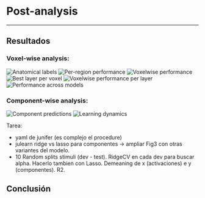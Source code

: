 # Post-analysis
--------------

## Resultados
### Voxel-wise analysis:
![Anatomical labels](https://github.com/mrpep/tp-picml/blob/main/doc/figs/anatomical_labels.png)
![Per-region performance](https://github.com/mrpep/tp-picml/blob/main/doc/figs/across-layers_roi-roi_label_general_mel256-ec-base_NH2015_median_r2_test_c.svg)
![Voxelwise performance](https://github.com/mrpep/tp-picml/blob/main/doc/figs/voxelwise_best_layer.png)
![Best layer per voxel](https://github.com/mrpep/tp-picml/blob/main/doc/figs/voxelwise_regression_r2.png)
![Voxelwise performance per layer](https://github.com/mrpep/tp-picml/blob/main/doc/figs/voxelwise_regression_r2_per_layer.png)
![Performance across models](https://github.com/mrpep/tp-picml/blob/main/doc/figs/across-models_roi-None_NH2015_CV-splits-nit-10_within_subject_sem_median_r2_test_c_performance_sorted.png)

### Component-wise analysis:

![Component predictions](https://github.com/mrpep/tp-picml/blob/main/doc/figs/encodecmae-r2-per-component.png)
![Learning dynamics](https://github.com/mrpep/tp-picml/blob/main/doc/figs/learning-dynamics.png)

Tarea:
- yaml de junifer (es complejo el procedure)
- julearn ridge vs lasso para componentes -> ampliar Fig3 con otras variantes del modelo.
- 10 Random splits stimuli (dev - test). RidgeCV en cada dev para buscar alpha. Hacerlo tambien con Lasso. Demeaning de x (activaciones) e y (componentes). R2.
## Conclusión
